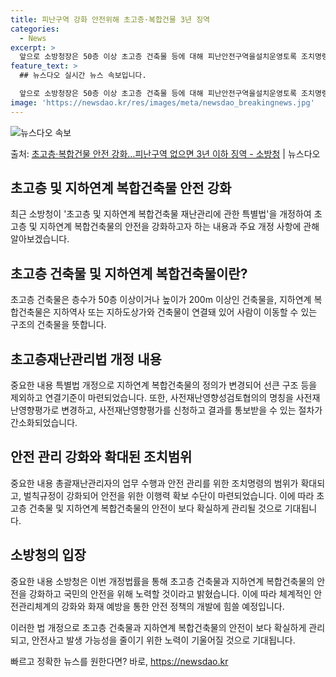 ```yaml
---
title: 피난구역 강화 안전위해 초고층·복합건물 3년 징역
categories:
  - News
excerpt: >
  앞으로 소방청장은 50층 이상 초고층 건축물 등에 대해 피난안전구역을설치운영토록 조치명령할 수 있으며, 이를…
feature_text: >
  ## 뉴스다오 실시간 뉴스 속보입니다.

  앞으로 소방청장은 50층 이상 초고층 건축물 등에 대해 피난안전구역을설치운영토록 조치명령할 수 있으며, 이를…
image: 'https://newsdao.kr/res/images/meta/newsdao_breakingnews.jpg'
---
```


![뉴스다오 속보](https://newsdao.kr/res/images/meta/newsdao_breakingnews.jpg)

<p>출처: <a href="https://newsdao.kr/3142" rel="dofollow">초고층·복합건물 안전 강화…피난구역 없으면 3년 이하 징역 - 소방청</a> | 뉴스다오</p>

<h2 data-ke-size="size26">초고층 및 지하연계 복합건축물 안전 강화</h2>
최근 소방청이 '초고층 및 지하연계 복합건축물 재난관리에 관한 특별법'을 개정하여 초고층 및 지하연계 복합건축물의 안전을 강화하고자 하는 내용과 주요 개정 사항에 관해 알아보겠습니다.

<h2 data-ke-size="size24">초고층 건축물 및 지하연계 복합건축물이란?</h2>
초고층 건축물은 층수가 50층 이상이거나 높이가 200m 이상인 건축물을, 지하연계 복합건축물은 지하역사 또는 지하도상가와 건축물이 연결돼 있어 사람이 이동할 수 있는 구조의 건축물을 뜻합니다.

<h2 data-ke-size="size24">초고층재난관리법 개정 내용</h2>
중요한 내용
특별법 개정으로 지하연계 복합건축물의 정의가 변경되어 선큰 구조 등을 제외하고 연결기준이 마련되었습니다. 또한, 사전재난영향성검토협의의 명칭을 사전재난영향평가로 변경하고, 사전재난영향평가를 신청하고 결과를 통보받을 수 있는 절차가 간소화되었습니다.

<h2 data-ke-size="size24">안전 관리 강화와 확대된 조치범위</h2>
중요한 내용
총괄재난관리자의 업무 수행과 안전 관리를 위한 조치명령의 범위가 확대되고, 벌칙규정이 강화되어 안전을 위한 이행력 확보 수단이 마련되었습니다. 이에 따라 초고층 건축물 및 지하연계 복합건축물의 안전이 보다 확실하게 관리될 것으로 기대됩니다.

<h2 data-ke-size="size24">소방청의 입장</h2>
중요한 내용
소방청은 이번 개정법률을 통해 초고층 건축물과 지하연계 복합건축물의 안전을 강화하고 국민의 안전을 위해 노력할 것이라고 밝혔습니다. 이에 따라 체계적인 안전관리체계의 강화와 화재 예방을 통한 안전 정책의 개발에 힘쓸 예정입니다.

이러한 법 개정으로 초고층 건축물과 지하연계 복합건축물의 안전이 보다 확실하게 관리되고, 안전사고 발생 가능성을 줄이기 위한 노력이 기울어질 것으로 기대됩니다. 

빠르고 정확한 뉴스를 원한다면? 바로, <a href="https://newsdao.kr" rel="dofollow">https://newsdao.kr</a>


